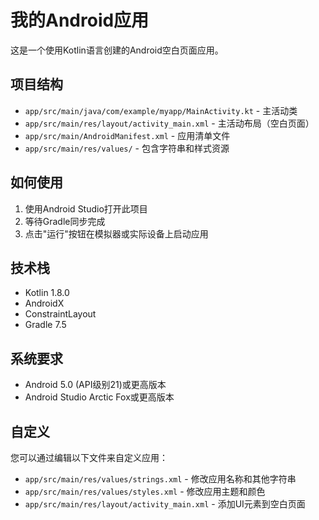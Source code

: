 # 我的Android应用

这是一个使用Kotlin语言创建的Android空白页面应用。

## 项目结构

- `app/src/main/java/com/example/myapp/MainActivity.kt` - 主活动类
- `app/src/main/res/layout/activity_main.xml` - 主活动布局（空白页面）
- `app/src/main/AndroidManifest.xml` - 应用清单文件
- `app/src/main/res/values/` - 包含字符串和样式资源

## 如何使用

1. 使用Android Studio打开此项目
2. 等待Gradle同步完成
3. 点击"运行"按钮在模拟器或实际设备上启动应用

## 技术栈

- Kotlin 1.8.0
- AndroidX
- ConstraintLayout
- Gradle 7.5

## 系统要求

- Android 5.0 (API级别21)或更高版本
- Android Studio Arctic Fox或更高版本

## 自定义

您可以通过编辑以下文件来自定义应用：

- `app/src/main/res/values/strings.xml` - 修改应用名称和其他字符串
- `app/src/main/res/values/styles.xml` - 修改应用主题和颜色
- `app/src/main/res/layout/activity_main.xml` - 添加UI元素到空白页面